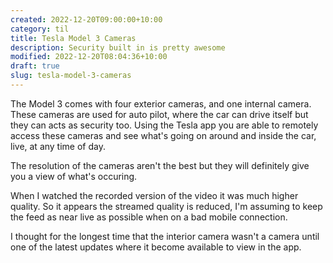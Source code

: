 ```yaml
---
created: 2022-12-20T09:00:00+10:00
category: til
title: Tesla Model 3 Cameras
description: Security built in is pretty awesome
modified: 2022-12-20T08:04:36+10:00
draft: true
slug: tesla-model-3-cameras
---
```


The Model 3 comes with four exterior cameras, and one internal camera. These cameras are used for auto pilot, where the car can drive itself but they can acts as security too. Using the Tesla app you are able to remotely access these cameras and see what's going on around and inside the car, live, at any time of day.

The resolution of the cameras aren't the best but they will definitely give you a view of what's occuring.

When I watched the recorded version of the video it was much higher quality. So it appears the streamed quality is reduced, I'm assuming to keep the feed as near live as possible when on a bad mobile connection.

I thought for the longest time that the interior camera wasn't a camera until one of the latest updates where it become available to view in the app.

